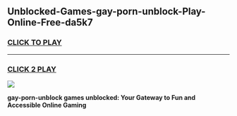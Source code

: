 
## Unblocked-Games-gay-porn-unblock-Play-Online-Free-da5k7
<h3>
<a href="https://premium76.site?title=gay-porn-unblock&ref=26A">CLICK TO PLAY</a></h3>
<hr>

<h3>
<a href="https://premium76.site?title=gay-porn-unblock&ref=26A">CLICK 2 PLAY</a>
  
</h3>

<a href="https://premium76.site?title=gay-porn-unblock&ref=26A"><img src="https://clearcache.store/games.png"></a>


**gay-porn-unblock games unblocked: Your Gateway to Fun and Accessible Online Gaming**
